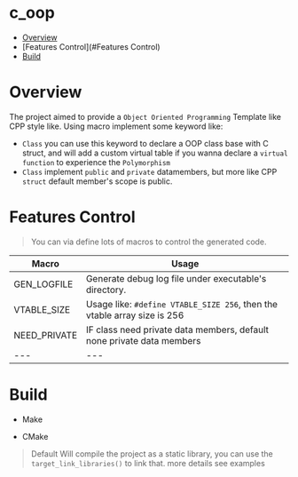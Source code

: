 # c_oop

<!-- TOC -->

* [Overview](#Overview)
* [Features Control](#Features Control)
* [Build](#Build)

<!-- TOC -->

# Overview

The project aimed to provide a `Object Oriented Programming` Template like CPP style like. Using macro implement some
keyword like:

* `Class` you can use this keyword to declare a OOP class base with C struct, and will add a custom virtual table if you
  wanna declare a `virtual function` to experience the `Polymorphism`
* `Class` implement `public` and `private` datamembers, but more like CPP `struct` default member's scope is public.

# Features Control

> You can via define lots of macros to control the generated code.

| Macro        | Usage                                                                    |
|--------------|--------------------------------------------------------------------------|
| GEN_LOGFILE  | Generate debug log file under executable's directory.                    |
| VTABLE_SIZE  | Usage like: `#define VTABLE_SIZE 256`, then the vtable array size is 256 |
| NEED_PRIVATE | IF class need private data members, default none private data members    |
| ---          | ---                                                                      |

# Build

* Make

* CMake

> Default Will compile the project as a static library, you can use the `target_link_libraries()` to link that. more
> details see examples  



